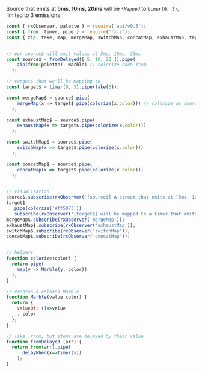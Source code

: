 <!--
name:		
title:		mergeMap vs exhaustMap vs switchMap vs concatMap
pageTitle:	RxJS mergeMap vs exhaustMap vs switchMap vs concatMap comparison with a marble diagram
desc:		See this head-to-head comparison of mergeMap vs exhaustMap vs switchMap vs concatMap 
docs:		
-->

Source that emits at **5ms, 10ms, 20ms** will be *`*Mapped`* to `timer(0, 3)`, limited to 3 emissions

```js
const { rxObserver, palette } = require('api/v0.3');
const { from, timer, pipe } = require('rxjs');
const { zip, take, map, mergeMap, switchMap, concatMap, exhaustMap, tap, delayWhen } = require('rxjs/operators');


// our source$ will emit values at 5ms, 10ms, 20ms
const source$ = fromDelayed([ 5, 10, 20 ]).pipe(
    zip(from(palette), Marble) // colorize each item
  );

// target$ that we'll be mapping to
const target$ = timer(0, 3).pipe(take(3));

const mergeMap$ = source$.pipe(
    mergeMap(x => target$.pipe(colorize(x.color))) // colorize as source$ value
  );

const exhaustMap$ = source$.pipe(
    exhaustMap(x => target$.pipe(colorize(x.color)))
  );

const switchMap$ = source$.pipe(
    switchMap(x => target$.pipe(colorize(x.color)))
  );

const concatMap$ = source$.pipe(
    concatMap(x => target$.pipe(colorize(x.color)))
  );


// visualization
source$.subscribe(rxObserver('[source$] A stream that emits at [5ms, 10ms, 20ms]'));
target$
  .pipe(colorize('#ff5073'))
  .subscribe(rxObserver('[target$] will be mapped to a timer that emits at [N+0ms, N+3ms, N+6ms]'));
mergeMap$.subscribe(rxObserver('mergeMap'));
exhaustMap$.subscribe(rxObserver('exhaustMap'));
switchMap$.subscribe(rxObserver('switchMap'));
concatMap$.subscribe(rxObserver('concatMap'));


// helpers
function colorize(color) {
  return pipe(
    map(y => Marble(y, color))
  );
}

// creates a colored Marble
function Marble(value,color) {
  return {
    valueOf: ()=>value
    , color
  };
}

// like .from, but items are delayed by their value
function fromDelayed (arr) {
  return from(arr).pipe(
      delayWhen(x=>timer(x))
    );
}

```